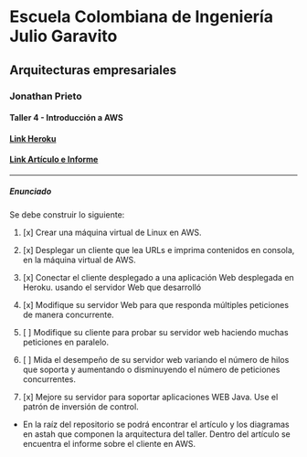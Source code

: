 # Escuela Colombiana de Ingeniería Julio Garavito
## Arquitecturas empresariales
### Jonathan Prieto 
#### Taller 4 - Introducción a AWS
#### [Link Heroku]()
#### [Link Artículo e Informe](https://docs.google.com/document/d/1nfSWHyAGxBy--t2lWpMvRuNdGOBypKsZEYj-L7iWyk8/edit?usp=sharing)
---
##### Enunciado
Se debe construir lo siguiente:

1. [x] Crear una máquina virtual de Linux en AWS.

2. [x] Desplegar un cliente que lea URLs e imprima contenidos en consola, en la máquina virtual de AWS.

3. [x] Conectar el cliente desplegado a una aplicación Web desplegada en Heroku. usando el servidor Web que desarrolló

4. [x] Modifique su servidor Web para que responda múltiples peticiones de manera concurrente.

5. [ ] Modifique su cliente para probar su servidor web haciendo muchas peticiones en paralelo.

6. [ ] Mida el desempeño de su servidor web variando el número de hilos que soporta y aumentando o disminuyendo el número de peticiones concurrentes.

7. [x] Mejore su servidor para soportar aplicaciones WEB Java. Use el patrón de inversión de control.

- En la raíz del repositorio se podrá encontrar el artículo y los diagramas en astah que componen la arquitectura del taller. Dentro del artículo se encuentra el informe sobre el cliente en AWS.
